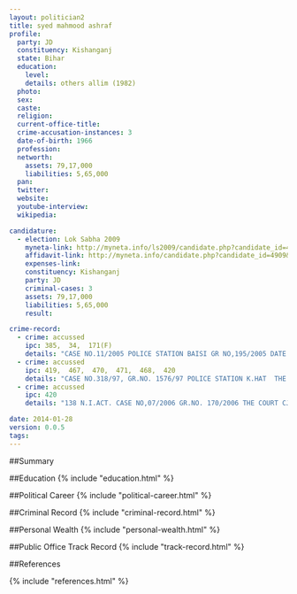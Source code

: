 ```yaml
---
layout: politician2
title: syed mahmood ashraf
profile: 
  party: JD
  constituency: Kishanganj
  state: Bihar
  education: 
    level: 
    details: others allim (1982)
  photo: 
  sex: 
  caste: 
  religion: 
  current-office-title: 
  crime-accusation-instances: 3
  date-of-birth: 1966
  profession: 
  networth: 
    assets: 79,17,000
    liabilities: 5,65,000
  pan: 
  twitter: 
  website: 
  youtube-interview: 
  wikipedia: 

candidature: 
  - election: Lok Sabha 2009
    myneta-link: http://myneta.info/ls2009/candidate.php?candidate_id=4909
    affidavit-link: http://myneta.info/candidate.php?candidate_id=4909&scan=original
    expenses-link: 
    constituency: Kishanganj 
    party: JD
    criminal-cases: 3
    assets: 79,17,000
    liabilities: 5,65,000
    result:  

crime-record: 
  - crime: accussed
    ipc: 385,  34,  171(F)
    details: "CASE NO.11/2005 POLICE STATION BAISI GR NO,195/2005 DATE 05.07.2005 THE COURT CJM PURNEA IF ANY AGAINST ABOVE ORDER TAKING COGNIZANCE" 
  - crime: accussed
    ipc: 419,  467,  470,  471,  468,  420
    details: "CASE NO.318/97, GR.NO. 1576/97 POLICE STATION K.HAT  THE COURT CJM PURNEA  DATE 03.12.2002" 
  - crime: accussed
    ipc: 420
    details: "138 N.I.ACT. CASE NO,07/2006 GR.NO. 170/2006 THE COURT CJM PURNEA POLICE STATION BAISI DATE 12.12.2006 FOR REVISION ETC IF ANY FILED AGAINST ABOVE ORDER TAKING COGNIZANCE CRIMINAL REVISION NO,224/2007 HAS BEEN FILED AGAINST THE ORDER OF COGNIZANCE AND CR. REVISION IS PENDING IN THE COURT OF LEARNED F.T.C. I PURNEA" 

date: 2014-01-28
version: 0.0.5
tags: 
---
```

##Summary


##Education
{% include "education.html" %}


##Political Career
{% include "political-career.html" %}


##Criminal Record
{% include "criminal-record.html" %}


##Personal Wealth
{% include "personal-wealth.html" %}


##Public Office Track Record
{% include "track-record.html" %}


##References


{% include "references.html" %}